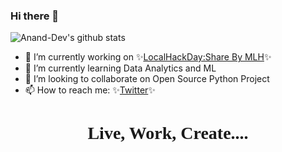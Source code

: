 ### Hi there 👋


![Anand-Dev's github stats](https://github-readme-stats.vercel.app/api?username=AnandD007&show_icons=true&theme=vue)
<!-- ![Profile Views](https://komarev.com/ghpvc/?username=AnandD007) -->

<!--
**AnandD007/AnandD007** is a ✨ _special_ ✨ repository because its `README.md` (this file) appears on your GitHub profile.
-->

- 🔭 I’m currently working on ✨[LocalHackDay:Share By MLH](https://localhackday.mlh.io)✨
- 🌱 I’m currently learning Data Analytics and ML
- 👯 I’m looking to collaborate on Open Source Python Project
- 📫 How to reach me: ✨[Twitter](https://twitter.com/AnandD00007)✨
<h1 align=center style="font-family:Candara Light"> Live, Work, Create.... </h1>
